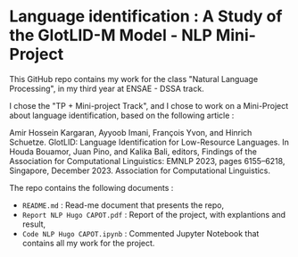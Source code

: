 # Language identification : A Study of the GlotLID-M Model - NLP Mini-Project

This GitHub repo contains my work for the class "Natural Language Processing", in my third year at ENSAE - DSSA track.

I chose the "TP + Mini-project Track", and I chose to work on a Mini-Project about language identification, based on the following article : 

Amir Hossein Kargaran, Ayyoob Imani, François Yvon, and Hinrich Schuetze. 
GlotLID: Language Identification for Low-Resource Languages. 
In Houda Bouamor, Juan Pino, and Kalika Bali, editors, 
Findings of the Association for Computational Linguistics: EMNLP 2023, pages 6155–6218, Singapore, December 2023. 
Association for Computational Linguistics.

The repo contains the following documents : 
- `README.md` : Read-me document that presents the repo,
- `Report NLP Hugo CAPOT.pdf` : Report of the project, with explantions and result,
- `Code NLP Hugo CAPOT.ipynb` : Commented Jupyter Notebook that contains all my work for the project.
